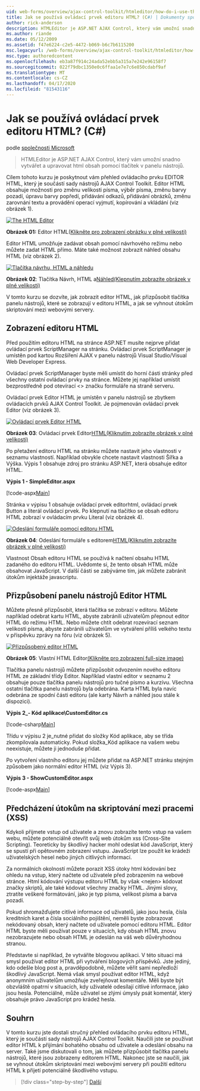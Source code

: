 ```yaml
---
uid: web-forms/overview/ajax-control-toolkit/htmleditor/how-do-i-use-the-html-editor-control-cs
title: Jak se používá ovládací prvek editoru HTML? (C#) | Dokumenty společnosti Microsoft
author: rick-anderson
description: HTMLEditor je ASP.NET AJAX Control, který vám umožní snadno vytvářet a upravovat html obsah pomocí tlačítek v panelu nástrojů.
ms.author: riande
ms.date: 05/12/2009
ms.assetid: f47e6224-c2e5-4472-b069-b6c7b6115200
msc.legacyurl: /web-forms/overview/ajax-control-toolkit/htmleditor/how-do-i-use-the-html-editor-control-cs
msc.type: authoredcontent
ms.openlocfilehash: eb3a87f914c24ada52ebb5a315a7e242e96158f7
ms.sourcegitcommit: 022f79dbc1350e0c6ffaa1e7e7c6e850cdabf9af
ms.translationtype: MT
ms.contentlocale: cs-CZ
ms.lasthandoff: 04/17/2020
ms.locfileid: "81543116"
---
```

# <a name="how-do-i-use-the-html-editor-control-c"></a>Jak se používá ovládací prvek editoru HTML? (C#)

podle [společnosti Microsoft](https://github.com/microsoft)

> HTMLEditor je ASP.NET AJAX Control, který vám umožní snadno vytvářet a upravovat html obsah pomocí tlačítek v panelu nástrojů.

Cílem tohoto kurzu je poskytnout vám přehled ovládacího prvku EDITOR HTML, který je součástí sady nástrojů AJAX Control Toolkit. Editor HTML obsahuje možnosti pro změnu velikosti písma, výběr písma, změnu barvy pozadí, úpravu barvy popředí, přidávání odkazů, přidávání obrázků, změnu zarovnání textu a provádění operací vyjmutí, kopírování a vkládání (viz obrázek 1).

[![The HTML Editor](how-do-i-use-the-html-editor-control-cs/_static/image1.jpg)](how-do-i-use-the-html-editor-control-cs/_static/image1.png)

**Obrázek 01:** Editor HTML([Klikněte pro zobrazení obrázku v plné velikosti)](how-do-i-use-the-html-editor-control-cs/_static/image2.png)

Editor HTML umožňuje zadávat obsah pomocí návrhového režimu nebo můžete zadat HTML přímo. Máte také možnost zobrazit náhled obsahu HTML (viz obrázek 2).

[![Tlačítka návrhu, HTML a náhledu](how-do-i-use-the-html-editor-control-cs/_static/image2.jpg)](how-do-i-use-the-html-editor-control-cs/_static/image3.png)

**Obrázek 02**: Tlačítka Návrh, HTML a[Náhled(Klepnutím zobrazíte obrázek v plné velikosti)](how-do-i-use-the-html-editor-control-cs/_static/image4.png)

V tomto kurzu se dozvíte, jak zobrazit editor HTML, jak přizpůsobit tlačítka panelu nástrojů, které se zobrazují v editoru HTML, a jak se vyhnout útokům skriptování mezi webovými servery.

## <a name="displaying-the-html-editor"></a>Zobrazení editoru HTML

Před použitím editoru HTML na stránce ASP.NET musíte nejprve přidat ovládací prvek ScriptManager na stránku. Ovládací prvek ScriptManager je umístěn pod kartou Rozšíření AJAX v panelu nástrojů Visual Studio/Visual Web Developer Express.

Ovládací prvek ScriptManager byste měli umístit do horní části stránky před všechny ostatní ovládací prvky na stránce. Můžete jej například umístit bezprostředně pod otevírací &lt;&gt; značku formuláře na straně serveru.

Ovládací prvek Editor HTML je umístěn v panelu nástrojů se zbytkem ovládacích prvků AJAX Control Toolkit. Je pojmenován ovládací prvek Editor (viz obrázek 3).

[![Ovládací prvek Editor HTML](how-do-i-use-the-html-editor-control-cs/_static/image3.jpg)](how-do-i-use-the-html-editor-control-cs/_static/image5.png)

**Obrázek 03**: Ovládací prvek Editor[HTML(Kliknutím zobrazíte obrázek v plné velikosti)](how-do-i-use-the-html-editor-control-cs/_static/image6.png)

Po přetažení editoru HTML na stránku můžete nastavit jeho vlastnosti v seznamu vlastností. Například obvykle chcete nastavit vlastnosti Šířka a Výška. Výpis 1 obsahuje zdroj pro stránku ASP.NET, která obsahuje editor HTML.

**Výpis 1 - SimpleEditor.aspx**

[!code-aspx[Main](how-do-i-use-the-html-editor-control-cs/samples/sample1.aspx)]

Stránka v výpisu 1 obsahuje ovládací prvek editorhtml, ovládací prvek Button a literál ovládací prvek. Po klepnutí na tlačítko se obsah editoru HTML zobrazí v ovládacím prvku Literal (viz obrázek 4).

[![Odeslání formuláře pomocí editoru HTML](how-do-i-use-the-html-editor-control-cs/_static/image4.jpg)](how-do-i-use-the-html-editor-control-cs/_static/image7.png)

**Obrázek 04**: Odeslání formuláře s editorem[HTML(Kliknutím zobrazíte obrázek v plné velikosti)](how-do-i-use-the-html-editor-control-cs/_static/image8.png)

Vlastnost Obsah editoru HTML se používá k načtení obsahu HTML zadaného do editoru HTML. Uvědomte si, že tento obsah HTML může obsahovat JavaScript. V další části se zabýváme tím, jak můžete zabránit útokům injektáže javascriptu.

## <a name="customizing-the-html-editor-toolbar"></a>Přizpůsobení panelu nástrojů Editor HTML

Můžete přesně přizpůsobit, která tlačítka se zobrazí v editoru. Můžete například odebrat kartu HTML, abyste zabránili uživatelům přepnout editor HTML do režimu HTML. Nebo můžete chtít odebrat rozevírací seznam velikosti písma, abyste zabránili uživatelům ve vytváření příliš velkého textu v příspěvku zprávy na fóru (viz obrázek 5).

[![Přizpůsobený editor HTML](how-do-i-use-the-html-editor-control-cs/_static/image5.jpg)](how-do-i-use-the-html-editor-control-cs/_static/image9.png)

**Obrázek 05**: Vlastní HTML Editor[(Klikněte pro zobrazení full-size image)](how-do-i-use-the-html-editor-control-cs/_static/image10.png)

Tlačítka panelu nástrojů můžete přizpůsobit odvozením nového editoru HTML ze základní třídy Editor. Například vlastní editor v seznamu 2 obsahuje pouze tlačítka panelu nástrojů pro tučné písmo a kurzívu. Všechna ostatní tlačítka panelu nástrojů byla odebrána. Karta HTML byla navíc odebrána ze spodní části editoru (ale karty Návrh a náhled jsou stále k dispozici).

**Výpis 2\_- Kód aplikace\CustomEditor.cs**

[!code-csharp[Main](how-do-i-use-the-html-editor-control-cs/samples/sample2.cs)]

Třídu v výpisu 2 je\_nutné přidat do složky Kód aplikace, aby se třída zkompilovala automaticky. Pokud složka\_Kód aplikace na vašem webu neexistuje, můžete ji jednoduše přidat.

Po vytvoření vlastního editoru jej můžete přidat na ASP.NET stránku stejným způsobem jako normální editor HTML (viz Výpis 3).

**Výpis 3 - ShowCustomEditor.aspx**

[!code-aspx[Main](how-do-i-use-the-html-editor-control-cs/samples/sample3.aspx)]

## <a name="avoiding-cross-site-scripting-xss-attacks"></a>Předcházení útokům na skriptování mezi pracemi (XSS)

Kdykoli přijmete vstup od uživatele a znovu zobrazíte tento vstup na vašem webu, můžete potenciálně otevřít svůj web útokům xss (Cross-Site Scripting). Teoreticky by škodlivý hacker mohl odeslat kód JavaScript, který se spustí při opětovném zobrazení vstupu. JavaScript lze použít ke krádeži uživatelských hesel nebo jiných citlivých informací.

Za normálních okolností můžete porazit XSS útoky html kódování bez ohledu na vstup, který načtete od uživatele před zobrazením na webové stránce. Html kódování výstupu editoru HTML by však &lt;nejen&gt; kódovat značky skriptů, ale také kódovat všechny značky HTML. Jinými slovy, ztratíte veškeré formátování, jako je typ písma, velikost písma a barva pozadí.

Pokud shromažďujete citlivé informace od uživatelů, jako jsou hesla, čísla kreditních karet a čísla sociálního pojištění, neměli byste zobrazovat nekódovaný obsah, který načtete od uživatele pomocí editoru HTML. Editor HTML byste měli používat pouze v situacích, kdy obsah HTML znovu nezobrazujete nebo obsah HTML je odeslán na váš web důvěryhodnou stranou.

Představte si například, že vytváříte blogovou aplikaci. V této situaci má smysl používat editor HTML při vytváření blogových příspěvků. Jste jediný, kdo odešle blog post a, pravděpodobně, můžete věřit sami nepředloží škodlivý JavaScript. Nemá však smysl používat editor HTML, když anonymním uživatelům umožňuje zveřejňovat komentáře. Měli byste být obzvláště opatrní v situacích, kdy uživatelé odesílají citlivé informace, jako jsou hesla. Potenciálně, může uživatel se zlými úmysly psát komentář, který obsahuje právo JavaScript pro krádež hesla.

## <a name="summary"></a>Souhrn

V tomto kurzu jste dostali stručný přehled ovládacího prvku editoru HTML, který je součástí sady nástrojů AJAX Control Toolkit. Naučili jste se používat editor HTML k přijímání bohatého obsahu od uživatele a odeslání obsahu na server. Také jsme diskutovali o tom, jak můžete přizpůsobit tlačítka panelu nástrojů, které jsou zobrazeny editorem HTML. Nakonec jste se naučili, jak se vyhnout útokům skriptování mezi webovými servery při použití editoru HTML k přijetí potenciálně škodlivého vstupu.

> [!div class="step-by-step"]
> [Další](how-do-i-use-the-html-editor-control-vb.md)
